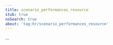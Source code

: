 ```yaml
---
title: scenario_performances_resource
stub: true
noSearch: true
about: 'tag:hr/scenario_performances_resource'
---
```

  ...
